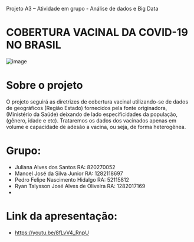 Projeto A3 – Atividade em grupo -  Análise de dados e Big Data
# COBERTURA VACINAL DA COVID-19 NO BRASIL
![image](https://github.com/ManoelSilva90/ProjetoA3-CoberturaVacinal/assets/105819731/b3a3dcc0-c522-4d2d-b8f1-33e002c69e69)

# Sobre o projeto
O projeto seguirá as diretrizes de cobertura vacinal utilizando-se de dados de geográficos (Região Estado) fornecidos pela fonte originadora, (Ministério da Saúde) deixando de lado especificidades da população, (gênero, idade e etc). Trataremos os dados dos vacinados apenas em volume e capacidade de adesão a vacina, ou seja, de forma heterogênea.

# Grupo:
  - Juliana Alves dos Santos 			RA: 820270052
  - Manoel José da Silva Junior 		RA: 1282118697
  - Pedro Felipe Nascimento Hidalgo 	RA: 52115812
  - Ryan Talysson José Alves de Oliveira 	RA: 1282017169
  - 
# Link da apresentação: 
  - https://youtu.be/8fLvV4_RnpU 

